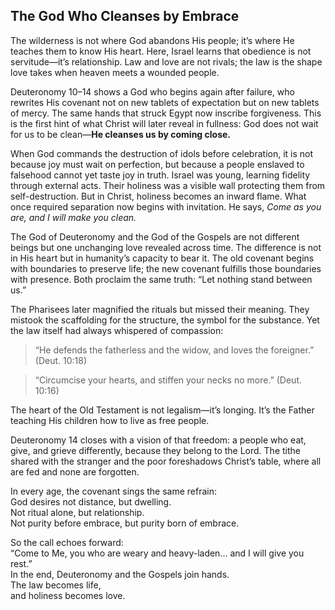 ## The God Who Cleanses by Embrace

The wilderness is not where God abandons His people; it’s where He teaches them to know His heart.
Here, Israel learns that obedience is not servitude—it’s relationship. Law and love are not rivals; the law is the shape love takes when heaven meets a wounded people.

Deuteronomy 10–14 shows a God who begins again after failure, who rewrites His covenant not on new tablets of expectation but on new tablets of mercy.
The same hands that struck Egypt now inscribe forgiveness.
This is the first hint of what Christ will later reveal in fullness: God does not wait for us to be clean—**He cleanses us by coming close.**

When God commands the destruction of idols before celebration, it is not because joy must wait on perfection, but because a people enslaved to falsehood cannot yet taste joy in truth. Israel was young, learning fidelity through external acts. Their holiness was a visible wall protecting them from self-destruction. But in Christ, holiness becomes an inward flame. What once required separation now begins with invitation. He says, _Come as you are, and I will make you clean._

The God of Deuteronomy and the God of the Gospels are not different beings but one unchanging love revealed across time. The difference is not in His heart but in humanity’s capacity to bear it. The old covenant begins with boundaries to preserve life; the new covenant fulfills those boundaries with presence. Both proclaim the same truth: “Let nothing stand between us.”

The Pharisees later magnified the rituals but missed their meaning. They mistook the scaffolding for the structure, the symbol for the substance. Yet the law itself had always whispered of compassion:

> “He defends the fatherless and the widow, and loves the foreigner.”
  (Deut. 10:18)

> “Circumcise your hearts, and stiffen your necks no more.”
  (Deut. 10:16)

The heart of the Old Testament is not legalism—it’s longing. It’s the Father teaching His children how to live as free people.

Deuteronomy 14 closes with a vision of that freedom: a people who eat, give, and grieve differently, because they belong to the Lord. The tithe shared with the stranger and the poor foreshadows Christ’s table, where all are fed and none are forgotten.

In every age, the covenant sings the same refrain: \
God desires not distance, but dwelling. \
Not ritual alone, but relationship. \
Not purity before embrace, but purity born of embrace.

So the call echoes forward: \
“Come to Me, you who are weary and heavy-laden… and I will give you rest.” \
In the end, Deuteronomy and the Gospels join hands. \
The law becomes life, \
and holiness becomes love.

